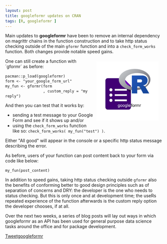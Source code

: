 ```yaml
---
layout: post
title: googleformr updates on CRAN
tags: [R, googleformr ]
---
```




Main updates to **googleformr** have been to remove an internal dependency on magrittr chains in the function construction and to take http status checking outside of the main `gformr` function and into a `check_form_works` function. Both changes provide notable speed gains.

<div style="float:right; margin:10px;">
 <img src="/images/googleformr_logo.png" width="200">
</div>
One can still create a function with `gformr` as before:

    pacman::p_load(googleformr)
    form <- "your_google_form_url"
    my_fun <- gformr(form
                     , custom_reply = "my reply")
                                  
And then you can test that it works by:

- sending a test message to your Google Form and see if it shows up and/or
- using the `check_form_works` function like so: `check_form_works( my_fun("test") )`. 
  
Either "All good" will appear in the console or a specific http status message describing the error.
    
As before, users of your function can post content back to your form via code like below:
    
    my_fun(post_content)

In addition to speed gains, taking http status checking outside `gformr` also the benefits of conforming better to good design principles such as of separation of concerns and DRY: the developer is the one who needs to status checking. But this is only once and at development time; the useRs repeated experience of the function afterwards is the custom reply option the developer chooses, if at all. 

Over the next two weeks, a series of blog posts will lay out ways in which googleformr as an API has been used for general purpose data science tasks around the office and for package development. 


<a href="https://twitter.com/share" class="twitter-share-button" data-via="data_steve" data-size="large" data-hashtags="rstats,datascience, googleapps" data-dnt="true">Tweet</a><a class="github-button" href="https://github.com/data-steve/googleformr" data-icon="octicon-star" data-style="mega" aria-label="Star data-steve/googleformr on GitHub">googleformr</a> 
